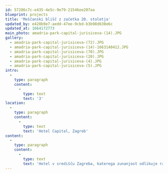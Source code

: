 ```yaml
---
id: 57286c7c-e435-4e5c-9e79-21546ee207aa
blueprint: projects
title: 'Meščanski blišč z začetka 20. stoletja'
updated_by: e428b9e7-aedd-47ee-9cbd-b3b98d630e6c
updated_at: 1664172773
main_photo: amadria-park-capital-jurisiceva-(14).JPG
gallery:
  - amadria-park-capital-jurisiceva-(72).JPG
  - amadria-park-capital-jurisiceva-(14)-1663140412.JPG
  - amadria-park-capital-jurisiceva-(70).JPG
  - amadria-park-capital-jurisiceva-(20).JPG
  - amadria-park-capital-jurisiceva-(4).JPG
  - amadria-park-capital-jurisiceva-(5).JPG
intro:
  -
    type: paragraph
    content:
      -
        type: text
        text: '3'
location:
  -
    type: paragraph
    content:
      -
        type: text
        text: 'Hotel Capital, Zagreb'
content:
  -
    type: paragraph
    content:
      -
        type: text
        text: 'Hotel v središču Zagreba, katerega zunanjost odlikuje razkošna arhitektura iz začetka 20. stoletja, svojim gostom nudi luksuzno nastanitev, prežeto z meščanskim duhom hrvaške prestolnice.'
---
```

